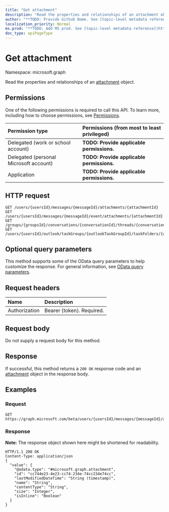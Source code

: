 ```yaml
---
title: "Get attachment"
description: "Read the properties and relationships of an attachment object."
author: "**TODO: Provide Github Name. See [topic-level metadata reference](https://msgo.azurewebsites.net/add/document/guidelines/metadata.html#topic-level-metadata)**"
localization_priority: Normal
ms.prod: "**TODO: Add MS prod. See [topic-level metadata reference](https://msgo.azurewebsites.net/add/document/guidelines/metadata.html#topic-level-metadata)**"
doc_type: apiPageType
---
```


# Get attachment
Namespace: microsoft.graph

Read the properties and relationships of an [attachment](../resources/attachment.md) object.

## Permissions
One of the following permissions is required to call this API. To learn more, including how to choose permissions, see [Permissions](/concepts/permissions-reference.md).

|Permission type|Permissions (from most to least privileged)|
|:---|:---|
|Delegated (work or school account)|**TODO: Provide applicable permissions.**|
|Delegated (personal Microsoft account)|**TODO: Provide applicable permissions.**|
|Application|**TODO: Provide applicable permissions.**|

## HTTP request

<!-- {
  "blockType": "ignored"
}
-->
``` http
GET /users/{usersId}/messages/{messageId}/attachments/{attachmentId}
GET /users/{usersId}/messages/{messageId}/event/attachments/{attachmentId}
GET /groups/{groupsId}/conversations/{conversationId}/threads/{conversationThreadId}/posts/{postId}/attachments/{attachmentId}
GET /users/{usersId}/outlook/taskGroups/{outlookTaskGroupId}/taskFolders/{outlookTaskFolderId}/tasks/{outlookTaskId}/attachments/{attachmentId}
```

## Optional query parameters
This method supports some of the OData query parameters to help customize the response. For general information, see [OData query parameters](/graph/query-parameters).

## Request headers
|Name|Description|
|:---|:---|
|Authorization|Bearer {token}. Required.|

## Request body
Do not supply a request body for this method.

## Response

If successful, this method returns a `200 OK` response code and an [attachment](../resources/attachment.md) object in the response body.

## Examples

### Request
<!-- {
  "blockType": "request",
  "name": "get_attachment"
}
-->
``` http
GET https://graph.microsoft.com/beta/users/{usersId}/messages/{messageId}/attachments/{attachmentId}
```


### Response
**Note:** The response object shown here might be shortened for readability.
<!-- {
  "blockType": "response",
  "truncated": true,
  "@odata.type": "microsoft.graph.attachment"
}
-->
``` http
HTTP/1.1 200 OK
Content-Type: application/json
{
  "value": {
    "@odata.type": "#microsoft.graph.attachment",
    "id": "cc744e23-4e23-cc74-234e-74cc234e74cc",
    "lastModifiedDateTime": "String (timestamp)",
    "name": "String",
    "contentType": "String",
    "size": "Integer",
    "isInline": "Boolean"
  }
}
```

